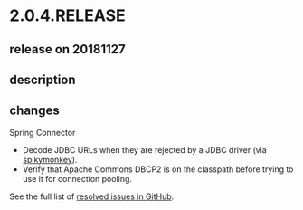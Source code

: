 # 2.0.4.RELEASE

## release on 20181127
## description
## changes
Spring Connector

* Decode JDBC URLs when they are rejected by a JDBC driver (via <a href="https://github.com/spikymonkey">spikymonkey</a>).
* Verify that Apache Commons DBCP2 is on the classpath before trying to use it for connection pooling.

See the full list of <a href="https://github.com/spring-cloud/spring-cloud-connectors/issues?q=milestone%3A2.0.4">resolved issues in GitHub</a>.

